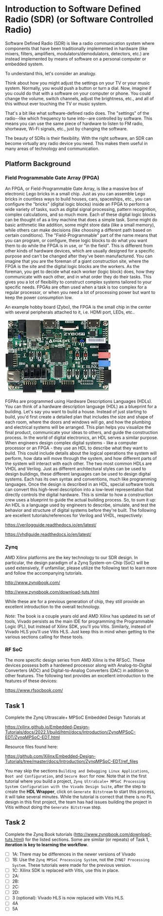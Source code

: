 # Introduction to Software Defined Radio (SDR) (or Software Controlled Radio)

Software Defined Radio (SDR) is like a radio communication system where components that have been traditionally implemented in hardware (like mixers, filters, amplifiers, modulators/demodulators, detectors, etc.) are instead implemented by means of software on a personal computer or embedded system.

To understand this, let's consider an analogy.

Think about how you might adjust the settings on your TV or your music system. Normally, you would push a button or turn a dial. Now, imagine if you could do that with a software on your computer or phone. You could change the volume, switch channels, adjust the brightness, etc., and all of this without ever touching the TV or music system.

That's a bit like what software-defined radio does. The "settings" of the radio--like which frequency to tune into--are controlled by software. This means you can use the same piece of hardware to listen to FM radio, shortwave, Wi-Fi signals, etc., just by changing the software.

The beauty of SDRs is their flexibility. With the right software, an SDR can become virtually any radio device you need. This makes them useful in many areas of technology and communication.

## Platform Background

### Field Programmable Gate Array (FPGA)

An FPGA, or Field-Programmable Gate Array, is like a massive box of electronic Lego bricks in a small chip. Just as you can assemble Lego bricks in countless ways to build houses, cars, spaceships, etc., you can configure the "bricks" (digital logic blocks) inside an FPGA to perform a wide variety of tasks, such as digital signal processing, pattern recognition, complex calculations, and so much more.  Each of these digital logic blocks can be thought of as a tiny machine that does a simple task. Some might do basic arithmetic like addition, some might store data (like a small memory), while others can make decisions (like choosing a different path based on certain conditions). The "Field-Programmable" part of the name means that you can program, or configure, these logic blocks to do what you want them to do while the FPGA is in use, or "in the field". This is different from other kinds of hardware devices, which are usually designed for a specific purpose and can't be changed after they've been manufactured.  You can imagine that you are the foreman of a giant construction site, where the FPGA is the site and the digital logic blocks are the workers. As the foreman, you get to decide what each worker (logic block) does, how they communicate with each other, and in what order they do their tasks. This gives you a lot of flexibility to construct complex systems tailored to your specific needs.  FPGAs are often used when a task is too complex for a regular processor, or when you need a lot of processing power but want to keep the power consumption low. 

An example hobby board (Zybo), the FPGA is the small chip in the center with several peripherals attached to it, i.e. HDMI port, LEDs, etc.. 

![Alt text](../figs/zybo.jpg?raw=true)


FGPAs are programmed using Hardware Descriptions Languages (HDLs). You can think of a hardware description language (HDL) as a blueprint for a building. Let's say you want to build a house. Instead of just starting to build, you'd first create a detailed plan that includes the size and shape of each room, where the doors and windows will go, and how the plumbing and electrical systems will be arranged. This plan helps you visualize the final product, communicate your ideas to others, and guide the construction process.  In the world of digital electronics, an HDL serves a similar purpose. When engineers design complex digital systems - like a computer processor or an FPGA - they use an HDL to describe what they want to build. This could include details about the logical operations the system will perform, how data will move through the system, and how different parts of the system will interact with each other.  The two most common HDLs are VHDL and Verilog. Just as different architectural styles can be used to design buildings, these different languages can be used to design digital systems. Each has its own syntax and conventions, much like programming languages.  Once the design is described in an HDL, special software tools can convert this high-level description into a low-level representation that directly controls the digital hardware. This is similar to how a construction crew uses a blueprint to guide the actual building process.  So, to sum it up: An HDL is a language used by engineers to describe, simulate, and test the behavior and structure of digital systems before they're built. The following are excellent tutorials/references for Verilog and VHDL, respectively:

https://verilogguide.readthedocs.io/en/latest/

https://vhdlguide.readthedocs.io/en/latest/


### Zynq
AMD Xilinx platforms are the key technology to our SDR design.  In particular, the design paradigm of a Zynq System-on-Chip (SoC) will be used extensively, if unfamiliar, please utilize the following text to learn more and follow the accompanying tutorials.

http://www.zynqbook.com/

http://www.zynqbook.com/download-tuts.html

While these are for a previous generation of chip, they still provide an excellent introduction to the overall technology.

*Note:* The book is a couple years old and AMD Xilinx has updated its set of tools, Vivado persists as the main IDE for programming the Programmable Logic (PL), but instead of Xilinx SDK, you'll you Vitis.  Similarly, instead of Vivado HLS you'll use Vitis HLS.  Just keep this in mind when getting to the various sections calling for these tools.

### RF SoC

The more specific design series from AMD Xilinx is the RFSoC.  These devices possess both a hardened processor along with Analog-to-Digital Converters (ADC) and Digital-to-Analog Converters (DAC) in addition to other features.  The following text provides an excellent introduction to the features of these devices:

https://www.rfsocbook.com/


## Task 1
Complete the Zynq Ultrascale+ MPSoC Embedded Design Tutorials at 

https://xilinx.github.io/Embedded-Design-Tutorials/docs/2022.1/build/html/docs/Introduction/ZynqMPSoC-EDT/ZynqMPSoC-EDT.html

Resource files found here:

https://github.com/Xilinx/Embedded-Design-Tutorials/tree/master/docs/Introduction/ZynqMPSoC-EDT/ref_files

You may skip the sections ```Building and Debugging Linux Applications```, ```Boot and Configuration```, and ```Secure Boot``` for now.  Note that in the first tutorial where you build a project, ```Zynq UltraScale+ MPSoC Processing System Configuration with the Vivado Design Suite```, after the step to create the **HDL Wrapper**, click on ```Generate Bitstream``` to start this process, it will take several minutes.  While the tutorial is correct that there is no PL design in this first project, the team has had issues building the project in Vitis without doing the ```Generate Bitstream``` step.

## Task 2
Complete the Zynq Book tutorials (http://www.zynqbook.com/download-tuts.html) for the listed sections.  Some are similar (or repeats) of Task 1, **iteration is key to learning the workflow**. 
- [ ] 1A: There may be differences in the newer versions of Vivado
- [ ] 1B: Use the ```Zynq MPSoC Processing System```, not the ```ZYNQ7 Processing System```.  These tutorials were made for the previous version.
- [ ] 1C: Xilinx SDK is replaced with Vitis, use this in place.
- [ ] 2A:
- [ ] 2B:
- [ ] 2C:
- [ ] 2D:
- [ ] 3 (optional): Vivado HLS is now replaced with Vitis HLS.
- [ ] 4A
- [ ] 5A
